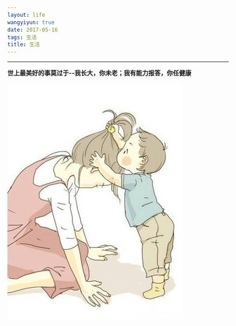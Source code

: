 ```yaml
---
layout: life
wangyiyun: true
date: 2017-05-16
tags: 生活
title: 生活
---
```


*************

**世上最美好的事莫过于--我长大，你未老；我有能力报答，你任健康**

![](/life/2017/2017res/5/519.jpg)
